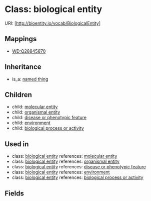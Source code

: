 # Class: biological entity




URI: [http://bioentity.io/vocab/BiologicalEntity]
## Mappings

 * [WD:Q28845870](http://purl.obolibrary.org/obo/WD_Q28845870)
## Inheritance

 *  is_a: [named thing](NamedThing.md)
## Children

 *  child: [molecular entity](MolecularEntity.md)
 *  child: [organismal entity](OrganismalEntity.md)
 *  child: [disease or phenotypic feature](DiseaseOrPhenotypicFeature.md)
 *  child: [environment](Environment.md)
 *  child: [biological process or activity](BiologicalProcessOrActivity.md)
## Used in

 *  class: [biological entity](BiologicalEntity.md) references: [molecular entity](MolecularEntity.md)
 *  class: [biological entity](BiologicalEntity.md) references: [organismal entity](OrganismalEntity.md)
 *  class: [biological entity](BiologicalEntity.md) references: [disease or phenotypic feature](DiseaseOrPhenotypicFeature.md)
 *  class: [biological entity](BiologicalEntity.md) references: [environment](Environment.md)
 *  class: [biological entity](BiologicalEntity.md) references: [biological process or activity](BiologicalProcessOrActivity.md)
## Fields


